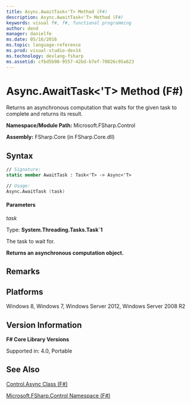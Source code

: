```yaml
---
title: Async.AwaitTask<'T> Method (F#)
description: Async.AwaitTask<'T> Method (F#)
keywords: visual f#, f#, functional programming
author: dend
manager: danielfe
ms.date: 05/16/2016
ms.topic: language-reference
ms.prod: visual-studio-dev14
ms.technology: devlang-fsharp
ms.assetid: cfbd5b98-9557-42bd-b7ef-70826c95a623 
---
```


# Async.AwaitTask<'T> Method (F#)

Returns an asynchronous computation that waits for the given task to complete and returns its result.

**Namespace/Module Path:** Microsoft.FSharp.Control

**Assembly:** FSharp.Core (in FSharp.Core.dll)

## Syntax

```fsharp
// Signature:
static member AwaitTask : Task<'T> -> Async<'T>

// Usage:
Async.AwaitTask (task)
```

#### Parameters

*task*

Type: **System.Threading.Tasks.Task&#96;1**

The task to wait for.

**Returns an asynchronous computation object.**

## Remarks

## Platforms

Windows 8, Windows 7, Windows Server 2012, Windows Server 2008 R2


## Version Information

**F# Core Library Versions**

Supported in: 4.0, Portable

## See Also

[Control.Async Class &#40;F&#35;&#41;](Control.Async-Class-%5BFSharp%5D.md)

[Microsoft.FSharp.Control Namespace &#40;F&#35;&#41;](Microsoft.FSharp.Control-Namespace-%5BFSharp%5D.md)

